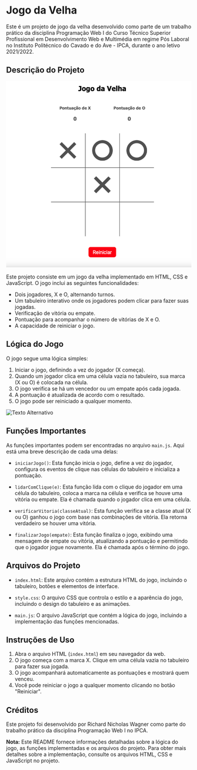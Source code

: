 # Jogo da Velha

Este é um projeto de jogo da velha desenvolvido como parte de um trabalho prático da disciplina Programação Web I do Curso Técnico Superior Profissional em Desenvolvimento Web e Multimédia em regime Pós Laboral no Instituto Politécnico do Cavado e do Ave - IPCA, durante o ano letivo 2021/2022.

## Descrição do Projeto

![Texto Alternativo](./imagem/imagem01.png)

Este projeto consiste em um jogo da velha implementado em HTML, CSS e JavaScript. O jogo inclui as seguintes funcionalidades:

- Dois jogadores, X e O, alternando turnos.
- Um tabuleiro interativo onde os jogadores podem clicar para fazer suas jogadas.
- Verificação de vitória ou empate.
- Pontuação para acompanhar o número de vitórias de X e O.
- A capacidade de reiniciar o jogo.

## Lógica do Jogo

O jogo segue uma lógica simples:

1. Iniciar o jogo, definindo a vez do jogador (X começa).
2. Quando um jogador clica em uma célula vazia no tabuleiro, sua marca (X ou O) é colocada na célula.
3. O jogo verifica se há um vencedor ou um empate após cada jogada.
4. A pontuação é atualizada de acordo com o resultado.
5. O jogo pode ser reiniciado a qualquer momento.

![Texto Alternativo](./video/video01.gif)

## Funções Importantes

As funções importantes podem ser encontradas no arquivo `main.js`. Aqui está uma breve descrição de cada uma delas:

- `iniciarJogo()`: Esta função inicia o jogo, define a vez do jogador, configura os eventos de clique nas células do tabuleiro e inicializa a pontuação.

- `lidarComClique(e)`: Esta função lida com o clique do jogador em uma célula do tabuleiro, coloca a marca na célula e verifica se houve uma vitória ou empate. Ela é chamada quando o jogador clica em uma célula.

- `verificarVitoria(classeAtual)`: Esta função verifica se a classe atual (X ou O) ganhou o jogo com base nas combinações de vitória. Ela retorna verdadeiro se houver uma vitória.

- `finalizarJogo(empate)`: Esta função finaliza o jogo, exibindo uma mensagem de empate ou vitória, atualizando a pontuação e permitindo que o jogador jogue novamente. Ela é chamada após o término do jogo.

## Arquivos do Projeto

- `index.html`: Este arquivo contém a estrutura HTML do jogo, incluindo o tabuleiro, botões e elementos de interface.

- `style.css`: O arquivo CSS que controla o estilo e a aparência do jogo, incluindo o design do tabuleiro e as animações.

- `main.js`: O arquivo JavaScript que contém a lógica do jogo, incluindo a implementação das funções mencionadas.

## Instruções de Uso

1. Abra o arquivo HTML (`index.html`) em seu navegador da web.
2. O jogo começa com a marca X. Clique em uma célula vazia no tabuleiro para fazer sua jogada.
3. O jogo acompanhará automaticamente as pontuações e mostrará quem venceu.
4. Você pode reiniciar o jogo a qualquer momento clicando no botão "Reiniciar".

## Créditos

Este projeto foi desenvolvido por Richard Nicholas Wagner como parte do trabalho prático da disciplina Programação Web I no IPCA.

**Nota:** Este README fornece informações detalhadas sobre a lógica do jogo, as funções implementadas e os arquivos do projeto. Para obter mais detalhes sobre a implementação, consulte os arquivos HTML, CSS e JavaScript no projeto.
